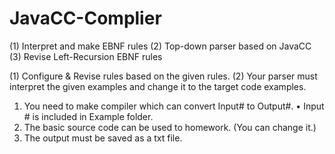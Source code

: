# JavaCC-Complier


<Obejctive> (1) Interpret and make EBNF rules (2) Top-down parser based on JavaCC (3) Revise Left-Recursion EBNF rules
  
<Requirement> (1) Configure & Revise rules based on the given rules. (2) Your parser must interpret the given examples and change it to the target code examples.
  
  
  1. You need to make compiler which can convert Input# to Output#. • Input # is included in Example folder. 
  2. The basic source code can be used to homework. (You can change it.) 
  3. The output must be saved as a txt file. 
  
  
